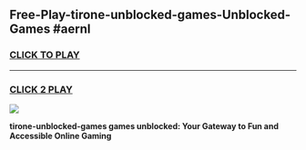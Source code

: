 
## Free-Play-tirone-unblocked-games-Unblocked-Games #aernl
<h3>
<a href="https://news.freeplayer.one?title=tirone-unblocked-games&ref=8M">CLICK TO PLAY</a></h3>
<hr>

<h3>
<a href="https://news.freeplayer.one?title=tirone-unblocked-games&ref=8M">CLICK 2 PLAY</a>
  
</h3>

<a href="https://news.freeplayer.one?title=tirone-unblocked-games&ref=8M"><img src="https://clearcache.store/games.png"></a>


**tirone-unblocked-games games unblocked: Your Gateway to Fun and Accessible Online Gaming**
